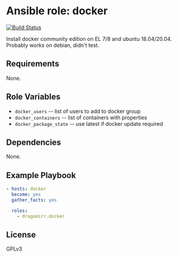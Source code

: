 # Ansible role: docker

[![Build Status](https://travis-ci.com/dragomirr/ansible-role-docker.svg?branch=master)](https://travis-ci.com/dragomirr/ansible-role-docker)

Install docker community edition on EL 7/8 and ubuntu 18.04/20.04. Probably works on debian, didn't test.

## Requirements

None.

## Role Variables

  * `docker_users` -- list of users to add to docker group
  * `docker_containers` -- list of containers with properties
  * `docker_package_state` -- use latest if docker update required

## Dependencies

None.

## Example Playbook

```yaml
- hosts: docker
  become: yes
  gather_facts: yes

  roles:
    - dragomirr.docker
```

## License

GPLv3
